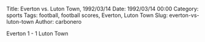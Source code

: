 Title: Everton vs. Luton Town, 1992/03/14
Date: 1992/03/14 00:00
Category: sports
Tags: football, football scores, Everton, Luton Town
Slug: everton-vs-luton-town
Author: carbonero


Everton 1 - 1 Luton Town
